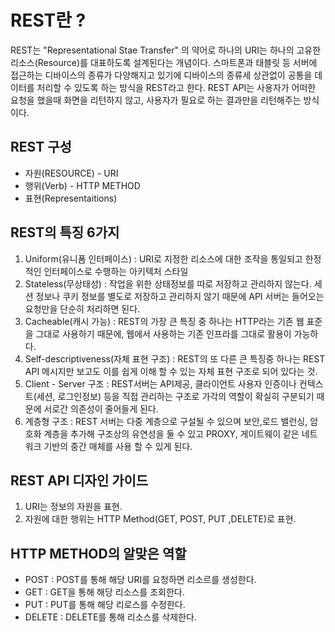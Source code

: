 # REST란 ?
REST는 "Representational Stae Transfer" 의 약어로 하나의 URI는 하나의 고유한 리소스(Resource)를 대표하도록 설계된다는 개념이다.
스마트폰과 태블릿 등 서버에 접근하는 디바이스의 종류가 다양해지고 있기에 디바이스의 종류세 상관없이 공통을 데이터를 처리할 수 있도록 하는 방식을 REST라고 한다.
REST API는 사용자가 어떠한 요청을 했을때 화면을 리턴하지 않고, 사용자가 필요로 하는 결과만을 리턴해주는 방식이다.

## REST 구성
* 자원(RESOURCE) - URI
* 행위(Verb) - HTTP METHOD
* 표현(Representaitions)

## REST의 특징 6가지
1. Uniform(유니폼 인터페이스) : URI로 지정한 리소스에 대한 조작을 통일되고 한정적인 인터페이스로 수행하는 아키텍처 스타일
2. Stateless(무상태성) : 작업을 위한 상태정보를 따로 저장하고 관리하지 않는다. 세션 정보나 쿠키 정보를 별도로 저장하고 관리하지 않기 때문에 API 서버는 들어오는 요청만을 단순히 처리하면 된다.
3. Cacheable(캐시 가능) : REST의 가장 큰 특징 중 하나는 HTTP라는 기존 웹 표준을 그대로 사용하기 때문에, 웹에서 사용하는 기존 인프라를 그대로 활용이 가능하다.
4. Self-descriptiveness(자체 표현 구조) : REST의 또 다른 큰 특징중 하나는 REST API 메시지만 보고도 이를 쉽게 이해 할 수 있는 자체 표현 구조로 되어 있다는 것.
5. Client - Server 구조 : REST서버는 API제공, 클라이언트 사용자 인증이나 컨텍스트(세션, 로그인정보) 등을 직접 관리하는 구조로 가각의 역할이 확실히 구분되기 때문에 서로간 의존성이 줄어들게 된다.
6. 계층형 구조 : REST 서버는 다중 계층으로 구설될 수 있으며 보안,로드 밸런싱, 암호화 계층을 추가해 구조상의 유연성을 둘 수 있고 PROXY, 게이트웨이 같은 네트워크 기반의 중간 매체를 사용 할 수 있게 된다. 

## REST API 디자인 가이드
1. URI는 정보의 자원을 표현.
2. 자원에 대한 행위는 HTTP Method(GET, POST, PUT ,DELETE)로 표현.

## HTTP METHOD의 알맞은 역할
* POST : POST를 통해 해당 URI를 요청하면 리소르를 생성한다.
* GET : GET을 통해 해당 리소스를 조회한다.
* PUT : PUT를 통해 해당 리로스를 수정한다.
* DELETE : DELETE를 통해 리소스를 삭제한다.
